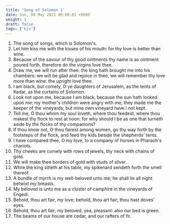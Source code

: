 ```yaml
---
title: 'Song of Solomon 1'
date: Sun, 09 May 2021 00:00:01 +0000
weight: 1
draft: false
tags: ['kjv'] 
---
```


1. The song of songs, which is Solomon's.
2. Let him kiss me with the kisses of his mouth: for thy love is better than wine.
3. Because of the savour of thy good ointments thy name is as ointment poured forth, therefore do the virgins love thee.
4. Draw me, we will run after thee: the king hath brought me into his chambers: we will be glad and rejoice in thee, we will remember thy love more than wine: the upright love thee.
5. I am black, but comely, O ye daughters of Jerusalem, as the tents of Kedar, as the curtains of Solomon.
6. Look not upon me, because I am black, because the sun hath looked upon me: my mother's children were angry with me; they made me the keeper of the vineyards; but mine own vineyard have I not kept.
7. Tell me, O thou whom my soul loveth, where thou feedest, where thou makest thy flock to rest at noon: for why should I be as one that turneth aside by the flocks of thy companions?
8. If thou know not, O thou fairest among women, go thy way forth by the footsteps of the flock, and feed thy kids beside the shepherds' tents.
9. I have compared thee, O my love, to a company of horses in Pharaoh's chariots.
10. Thy cheeks are comely with rows of jewels, thy neck with chains of gold.
11. We will make thee borders of gold with studs of silver.
12. While the king sitteth at his table, my spikenard sendeth forth the smell thereof.
13. A bundle of myrrh is my well-beloved unto me; he shall lie all night betwixt my breasts.
14. My beloved is unto me as a cluster of camphire in the vineyards of Engedi.
15. Behold, thou art fair, my love; behold, thou art fair; thou hast doves' eyes.
16. Behold, thou art fair, my beloved, yea, pleasant: also our bed is green.
17. The beams of our house are cedar, and our rafters of fir.
